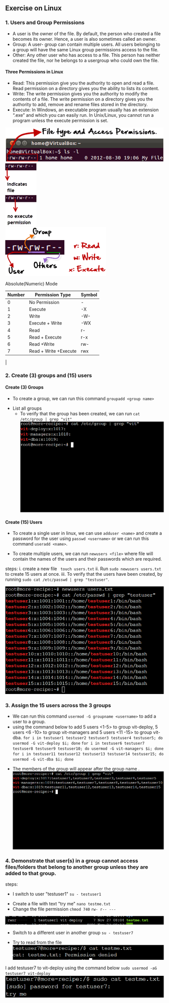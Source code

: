 ## Exercise on Linux

### 1. Users and Group Permissions

- A user is the owner of the file. By default, the person who created a file becomes its owner. Hence, a user is also sometimes called an owner.
- Group: A user- group can contain multiple users. All users belonging to a group will have the same Linux group permissions access to the file.
- Other: Any other user who has access to a file. This person has neither created the file, nor he belongs to a usergroup who could own the file.

#### Three Permissions in Linux

- Read: This permission give you the authority to open and read a file. Read permission on a directory gives you the ability to lists its content.
- Write: The write permission gives you the authority to modify the contents of a file. The write permission on a directory gives you the authority to add, remove and rename files stored in the directory.
- Execute: In Windows, an executable program usually has an extension “.exe” and which you can easily run. In Unix/Linux, you cannot run a program unless the execute permission is set.

![permission](./img/Permis_system.png)
<br>
![permission](./img/its_a_file.png)
<br>
![permission](./img/no_execute.png)
<br>
![permission](<./img/permission(1).png>)

Absolute(Numeric) Mode

| Number | Permission Type       | Symbol |
| ------ | --------------------- | ------ |
| 0      | No Permission         | -      |
| 1      | Execute               | -X     |
| 2      | Write                 | -W-    |
| 3      | Execute + Write       | -WX    |
| 4      | Read                  | r-     |
| 5      | Read + Execute        | r-x    |
| 6      | Read +Write           | rw-    |
| 7      | Read + Write +Execute | rwx    |

|

### 2. Create (3) groups and (15) users

#### Create (3) Groups

- To create a group, we can run this command `groupadd <group name>`

* List all groups
  - To verify that the group has been created, we can run `cat /etc/group | grep "vit" `
    ![groups](./img/newgroups.png)

#### Create (15) Users

- To create a single user in linux, we can use `adduser <name>` and create a password for the user using `passwd <username>` or we can run this command `useradd <name>`.

- To create multiple users, we can run `newusers <file>` where file will contain the names of the users and their passwords which are required.

steps:
i. create a new file ` touch users.txt`
ii. Run `sudo newusers users.txt` to create 15 users at once.
iii. To verify that the users have been created, by running `sudo cat /etc/passwd | grep "testuser"`.

![newly created users](./img/newusers.png)

### 3. Assign the 15 users across the 3 groups

- We can run this command `usermod -G groupname <username>` to add a user to a group.
- using the command below to add 5 users <1-5> to group vit-deploy, 5 users <6 -10> to group vit-managers and 5 users <11 -15> to group vit-dba.
  `for i in testuser1 testuser2 testuser3 testuser4 testuser5; do usermod -G vit-deploy $i; done`
  `for i in testuser6 testuser7 testuser8 testuser9 testuser10; do usermod -G vit-managers $i; done`
  `for i in testuser11 testuser12 testuser13 testuser14 testuser15; do usermod -G vit-dba $i; done`

* The members of the group will appear after the group name .
  ![newly created users](./img/checkgroups.png)

### 4. Demonstrate that user(s) in a group cannot access files/folders that belong to another group unless they are added to that group.

steps:

- I switch to user "testuser1" `su - testuser1`

* Create a file with text "try me" `nano testme.txt`
* Change the file permission `chmod 740` `rw- r-- ---`

![change file permission](./img/testme.png)

- Switch to a different user in another group `su - testuser7`

* Try to read from the file
  <br>
  ![permission denied to testuser7](./img/pd.png)

I add testuser7 to vit-deploy using the command below
`sudo usermod -aG testuser7 vit-deploy`
![permission denied to testuser7](./img/done.png)
